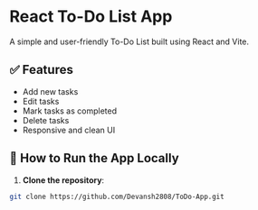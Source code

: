 # React To-Do List App

A simple and user-friendly To-Do List built using React and Vite.

## ✅ Features

- Add new tasks
- Edit tasks
- Mark tasks as completed
- Delete tasks
- Responsive and clean UI

## 🚀 How to Run the App Locally

1. **Clone the repository**:

```bash
git clone https://github.com/Devansh2808/ToDo-App.git
